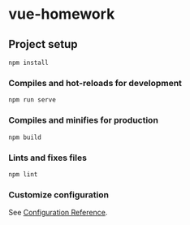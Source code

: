 # vue-homework

## Project setup
```
npm install
```

### Compiles and hot-reloads for development
```
npm run serve
```

### Compiles and minifies for production
```
npm build
```

### Lints and fixes files
```
npm lint
```

### Customize configuration
See [Configuration Reference](https://cli.vuejs.org/config/).
